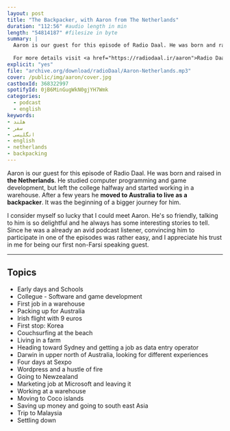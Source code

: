 ```yaml
---
layout: post
title: "The Backpacker, with Aaron from The Netherlands"
duration: "112:56" #audio length in min
length: "54814187" #filesize in byte
summary: |
  Aaron is our guest for this episode of Radio Daal. He was born and raised in the Netherlands. He studied computer programming and game  development, but left the college halfway and started working in a warehouse. After a few years he moved to Australia to live as a backpacker. It was the beginning of a bigger journey for him.
  
  For more details visit <a href="https://radiodaal.ir/aaron">Radio Daal website</a>.
explicit: "yes"
file: "archive.org/download/radioDaal/Aaron-Netherlands.mp3"
cover: /public/img/aaron/cover.jpg
castboxId: 368322997
spotifyId: 0jB6MinGugWkN0gjYH7Wmk
categories:
  - podcast
  - english
keywords:
- هلند
- سفر
- انگلیسی
- english
- netherlands
- backpacking
---
```


Aaron is our guest for this episode of Radio Daal. He was born and raised in **the Netherlands**. He studied computer programming and game  development, but left the college halfway and started working in a warehouse. After a few years he **moved to Australia to live as a backpacker**. It was the beginning of a bigger journey for him.

<!-- more -->

I consider myself so lucky that I could meet Aaron. He's so friendly, talking to him is so delightful and he always has some interesting stories to tell. Since he was a already an avid podcast listener, convincing him to participate in one of the episodes was rather easy, and I appreciate his trust in me for being our first non-Farsi speaking guest.

<!-- {% include guest_imgs.html name="sina-sweden" %} -->

---

## Topics
- Early days and Schools
- Collegue - Software and game development
- First job in a warehouse
- Packing up for Australia
- Irish flight with 9 euros
- First stop: Korea
- Couchsurfing at the beach
- Living in a farm
- Heading toward Sydney and getting a job as data entry operator
- Darwin in upper north of Australia, looking for different experiences
- Four days at Sexpo
- Wordpress and a hustle of fire
- Going to Newzealand
- Marketing job at Microsoft and leaving it
- Working at a warehouse
- Moving to Coco islands
- Saving up money and going to south east Asia
- Trip to Malaysia
- Settling down
